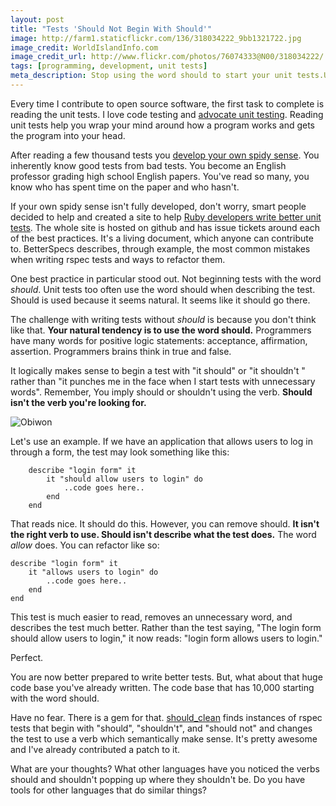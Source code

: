 ```yaml
---
layout: post
title: "Tests 'Should Not Begin With Should'"
image: http://farm1.staticflickr.com/136/318034222_9bb1321722.jpg
image_credit: WorldIslandInfo.com
image_credit_url: http://www.flickr.com/photos/76074333@N00/318034222/
tags: [programming, development, unit tests]
meta_description: Stop using the word should to start your unit tests.Use a descriptive verb instead.
---
```


Every time I contribute to open source software, the first task to complete is reading the unit tests. I love code testing and [advocate unit testing][2]. Reading unit tests help you wrap your mind around how a program works and gets the program into your head.

After reading a few thousand tests you [develop your own spidy sense][4]. You inherently know good tests from bad tests. You become an English professor grading high school English papers. You've read so many, you know who has spent time on the paper and who hasn't.

If your own spidy sense isn't fully developed, don't worry, smart people decided to help and created a site to help [Ruby developers write better unit tests][3]. The whole site is hosted on github and has issue tickets around each of the best practices. It's a living document, which anyone can contribute to. BetterSpecs describes, through example, the most common mistakes when writing rspec tests and ways to refactor them.

One best practice in particular stood out. Not beginning tests with the word _should_. Unit tests too often use the word should when describing the test. Should is used because it seems natural. It seems like it should go there.

The challenge with writing tests without _should_ is because you don't think like that. __Your natural tendency is to use the word should.__ Programmers have many words for positive logic statements: acceptance, affirmation, assertion. Programmers brains think in true and false.

It logically makes sense to begin a test with "it should" or "it shouldn't " rather than "it punches me in the face when I start tests with unnecessary words". Remember, You imply should or shouldn't using the verb. __Should isn't the verb you're looking for.__

![Obiwon](http://cdn.memegenerator.net/instances/400x/34740328.jpg)

Let's use an example. If we have an application that allows users to log in through a form, the test may look something like this:

		describe "login form" it
			it "should allow users to login" do
				..code goes here..
			end
		end

That reads nice. It should do this. However, you can remove should. __It isn't the right verb to use. Should isn't describe what the test does.__ The word _allow_ does. You can refactor like so:

	describe "login form" it
		it "allows users to login" do
			..code goes here..
		end
	end

This test is much easier to read, removes an unnecessary word, and describes the test much better. Rather than the test saying, "The login form should allow users to login," it now reads: "login form allows users to login." 

Perfect.

You are now better prepared to write better tests. But, what about that huge code base you've already written. The code base that has 10,000 starting with the word should.

Have no fear. There is a gem for that. [should_clean][1] finds instances of rspec tests that begin with "should", "shouldn't", and "should not" and changes the test to use a verb which semantically make sense. It's pretty awesome and I've already contributed a patch to it.

What are your thoughts? What other languages have you noticed the verbs should and shouldn't popping up where they shouldn't be. Do you have tools for other languages that do similar things?

[1]: https://github.com/siyelo/should_clean
[2]: /2013/02/live-longer-by-writing-unit-tests/ "Unit Tests"
[3]: http://betterspecs.org
[4]: http://en.wikipedia.org/wiki/Spider-Man's_powers_and_equipment#Spider-sense "Spidey Sense"